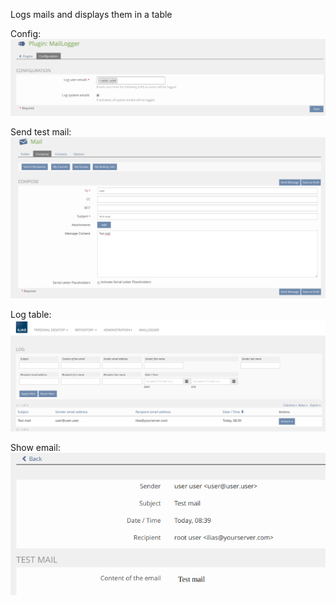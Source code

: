 Logs mails and displays them in a table

Config:
![Config](../doc/images/config.png)

Send test mail:
![Send test mail](../doc/images/send_test_mail.png)

Log table:
![Log table](../doc/images/log_table.png)

Show email:
![Show email](../doc/images/show_email.png)
